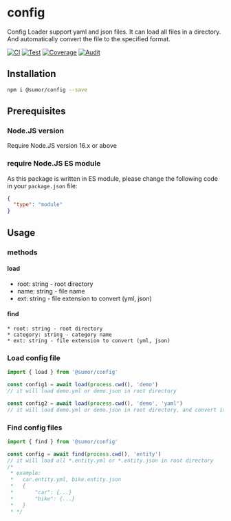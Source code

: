 # config

Config Loader support yaml and json files. It can load all files in a directory.
And automatically convert the file to the specified format.

[![CI](https://github.com/sumor-cloud/config/actions/workflows/ci.yml/badge.svg)](https://github.com/sumor-cloud/config/actions/workflows/ci.yml)
[![Test](https://github.com/sumor-cloud/config/actions/workflows/ut.yml/badge.svg)](https://github.com/sumor-cloud/config/actions/workflows/ut.yml)
[![Coverage](https://github.com/sumor-cloud/config/actions/workflows/coverage.yml/badge.svg)](https://github.com/sumor-cloud/config/actions/workflows/coverage.yml)
[![Audit](https://github.com/sumor-cloud/config/actions/workflows/audit.yml/badge.svg)](https://github.com/sumor-cloud/config/actions/workflows/audit.yml)

## Installation

```bash
npm i @sumor/config --save
```

## Prerequisites

### Node.JS version

Require Node.JS version 16.x or above

### require Node.JS ES module

As this package is written in ES module,
please change the following code in your `package.json` file:

```json
{
  "type": "module"
}
```

## Usage

### methods

#### load

- root: string - root directory
- name: string - file name
- ext: string - file extension to convert (yml, json)

#### find

    * root: string - root directory
    * category: string - category name
    * ext: string - file extension to convert (yml, json)

### Load config file

```javascript
import { load } from '@sumor/config'

const config1 = await load(process.cwd(), 'demo')
// it will load demo.yml or demo.json in root directory

const config2 = await load(process.cwd(), 'demo', 'yaml')
// it will load demo.yml or demo.json in root directory, and convert it to yaml format file
```

### Find config files

```javascript
import { find } from '@sumor/config'

const config = await find(process.cwd(), 'entity')
// it will load all *.entity.yml or *.entity.json in root directory
/*
 * example:
 *   car.entity.yml, bike.entity.json
 *   {
 *       "car": {...}
 *       "bike": {...}
 *   }
 * */
```
